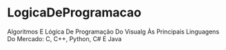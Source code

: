 # LogicaDeProgramacao
Algoritmos E Lógica De Programação Do Visualg Às Principais Linguagens Do Mercado: C, C++, Python, C# E Java

